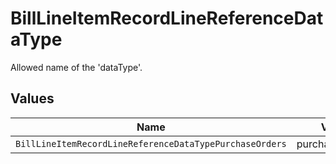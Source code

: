 # BillLineItemRecordLineReferenceDataType

Allowed name of the 'dataType'.


## Values

| Name                                                    | Value                                                   |
| ------------------------------------------------------- | ------------------------------------------------------- |
| `BillLineItemRecordLineReferenceDataTypePurchaseOrders` | purchaseOrders                                          |